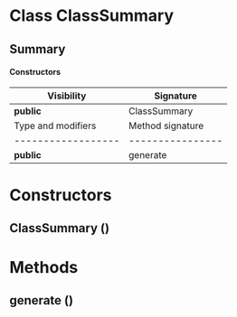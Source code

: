 Class ClassSummary
==================
Summary
-------
#### Constructors
| Visibility | Signature    |
| ---------- | ------------ |
| **public** | ClassSummary |#### Methods
| Type and modifiers | Method signature |
| ------------------ | ---------------- |
| **public**         | generate         |
Constructors
============
ClassSummary ()
---------------


Methods
=======
generate ()
-----------




